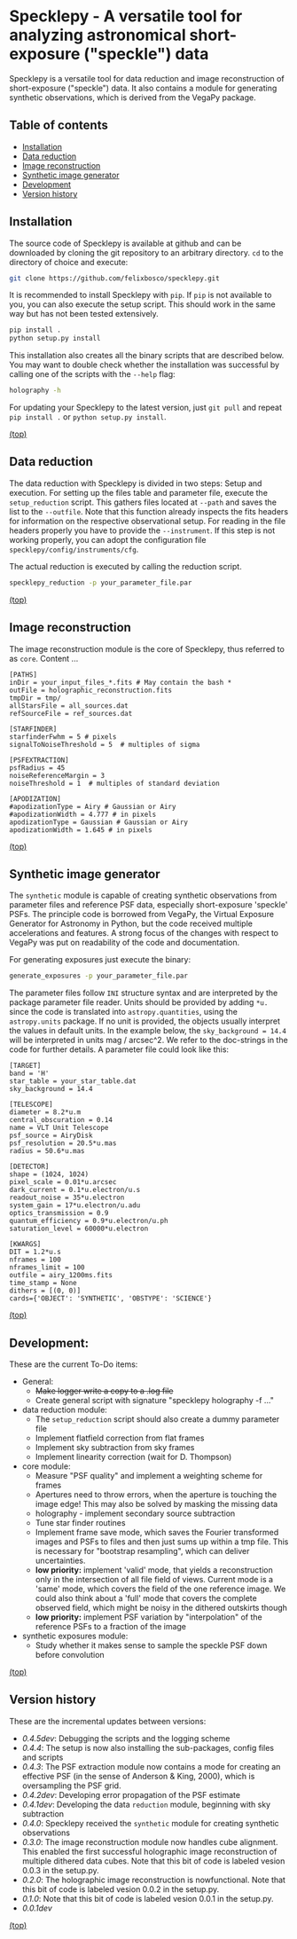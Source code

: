 # Specklepy - A versatile tool for analyzing astronomical short-exposure ("speckle") data

Specklepy is a versatile tool for data reduction and image reconstruction of short-exposure ("speckle") data. It also contains a module for generating synthetic observations, which is derived from the VegaPy package.


## Table of contents
- [Installation](#installation)
- [Data reduction](#data-reduction)
- [Image reconstruction](#image-reconstruction)
- [Synthetic image generator](#synthetic-image-generator)
- [Development](#development)
- [Version history](#version-history)

## Installation
The source code of Specklepy is available at github and can be downloaded by cloning the git repository to an arbitrary directory. 
`cd` to the directory of choice and execute:
```bash
git clone https://github.com/felixbosco/specklepy.git
```

It is recommended to install Specklepy with `pip`. If `pip` is not available to you, you can also execute the setup script. This should work in the same way but has not been tested extensively.
```bash
pip install .
python setup.py install
```



This installation also creates all the binary scripts that are described below. You may want to double check whether the installation was successful by calling one of the scripts with the `--help` flag:
```bash
holography -h
```

For updating your Specklepy to the latest version, just `git pull` and repeat `pip install .` or `python setup.py install`.

[(top)](table-of-contents)

## Data reduction
The data reduction with Specklepy is divided in two steps: Setup and execution. 
For setting up the files table and parameter file, execute the `setup_reduction` script. 
This gathers files located at `--path` and saves the list to the `--outfile`. 
Note that this function already inspects the fits headers for information on the respective observational setup.
For reading in the file headers properly you have to provide the `--instrument`. 
If this step is not working properly, you can adopt the configuration file `specklepy/config/instruments/cfg`.

The actual reduction is executed by calling the reduction script.
```bash
specklepy_reduction -p your_parameter_file.par
```

[(top)](table-of-contents)


## Image reconstruction
The image reconstruction module is the core of Specklepy, thus referred to as `core`.
Content ...

```
[PATHS]
inDir = your_input_files_*.fits # May contain the bash * 
outFile = holographic_reconstruction.fits
tmpDir = tmp/
allStarsFile = all_sources.dat
refSourceFile = ref_sources.dat

[STARFINDER]
starfinderFwhm = 5 # pixels
signalToNoiseThreshold = 5  # multiples of sigma

[PSFEXTRACTION]
psfRadius = 45
noiseReferenceMargin = 3
noiseThreshold = 1  # multiples of standard deviation

[APODIZATION]
#apodizationType = Airy # Gaussian or Airy
#apodizationWidth = 4.777 # in pixels
apodizationType = Gaussian # Gaussian or Airy
apodizationWidth = 1.645 # in pixels
```

[(top)](table-of-contents)


## Synthetic image generator
The `synthetic` module is capable of creating synthetic observations from parameter files and reference PSF data, especially short-exposure 'speckle' PSFs. 
The principle code is borrowed from VegaPy, the Virtual Exposure Generator for Astronomy in Python, but the code received multiple accelerations and features. 
A strong focus of the changes with respect to VegaPy was put on readability of the code and documentation. 

For generating exposures just execute the binary:
```bash
generate_exposures -p your_parameter_file.par
```

The parameter files follow `INI` structure syntax and are interpreted by the package parameter file reader. 
Units should be provided by adding `*u.` since the code is translated into `astropy.quantities`, using the `astropy.units` package. 
If no unit is provided, the objects usually interpret the values in default units.
In the example below, the `sky_background = 14.4` will be interpreted in units mag / arcsec^2.
We refer to the doc-strings in the code for further details.
A parameter file could look like this:
``` 
[TARGET]
band = 'H'
star_table = your_star_table.dat
sky_background = 14.4

[TELESCOPE]
diameter = 8.2*u.m
central_obscuration = 0.14
name = VLT Unit Telescope
psf_source = AiryDisk
psf_resolution = 20.5*u.mas 
radius = 50.6*u.mas 

[DETECTOR]
shape = (1024, 1024)
pixel_scale = 0.01*u.arcsec
dark_current = 0.1*u.electron/u.s
readout_noise = 35*u.electron
system_gain = 17*u.electron/u.adu
optics_transmission = 0.9
quantum_efficiency = 0.9*u.electron/u.ph
saturation_level = 60000*u.electron

[KWARGS]
DIT = 1.2*u.s
nframes = 100
nframes_limit = 100
outfile = airy_1200ms.fits
time_stamp = None
dithers = [(0, 0)]
cards={'OBJECT': 'SYNTHETIC', 'OBSTYPE': 'SCIENCE'}
```


[(top)](table-of-contents)


## Development:
These are the current To-Do items:
* General:
  * ~~Make logger write a copy to a .log file~~
  * Create general script with signature "specklepy holography -f ..."
* data reduction module:
  * The `setup_reduction` script should also create a dummy parameter file
  * Implement flatfield correction from flat frames
  * Implement sky subtraction from sky frames
  * Implement linearity correction (wait for D. Thompson)
* core module:
  * Measure "PSF quality" and implement a weighting scheme for frames 
  * Apertures need to throw errors, when the aperture is touching the image edge! This may also be solved by masking the missing data
  * holography - implement secondary source subtraction
  * Tune star finder routines
  * Implement frame save mode, which saves the Fourier transformed images and PSFs to files and then just sums up within a tmp file. This is necessary for "bootstrap resampling", which can deliver uncertainties.
  * **low priority:** implement 'valid' mode, that yields a reconstruction only in the intersection of all file field of views. Current mode is a 'same' mode, which covers the field of the one reference image. We could also think about a 'full' mode that covers the complete observed field, which might be noisy in the dithered outskirts though
  * **low priority:** implement PSF variation by "interpolation" of the reference PSFs to a fraction of the image
* synthetic exposures module:
  * Study whether it makes sense to sample the speckle PSF down before convolution
 
 [(top)](table-of-contents)
 

## Version history
These are the incremental updates between versions:

- *0.4.5dev*: Debugging the scripts and the logging scheme
- *0.4.4*: The setup is now also installing the sub-packages, config files and scripts
- *0.4.3*: The PSF extraction module now contains a mode for creating an effective PSF (in the sense of Anderson & King, 2000), which is oversampling the PSF grid.
- *0.4.2dev*: Developing error propagation of the PSF estimate
- *0.4.1dev*: Developing the data `reduction` module, beginning with sky subtraction
- *0.4.0*: Specklepy received the `synthetic` module for creating synthetic observations
- *0.3.0*: The image reconstruction module now handles cube alignment. This enabled the first successful holographic image reconstruction of multiple dithered data cubes. Note that this bit of code is labeled vesion 0.0.3 in the setup.py.
- *0.2.0*: The holographic image reconstruction is nowfunctional. Note that this bit of code is labeled vesion 0.0.2 in the setup.py.
- *0.1.0*: Note that this bit of code is labeled vesion 0.0.1 in the setup.py.
- *0.0.1dev*

[(top)](table-of-contents)
